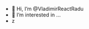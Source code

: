 - 👋 Hi, I’m @VladimirReactRadu
- 👀 I’m interested in ...
- z

<!---
VladimirReactRadu/VladimirReactRadu is a ✨ special ✨ repository because its `README.md` (this file) appears on your GitHub profile.
You can click the Preview link to take a look at your changes.
--->
